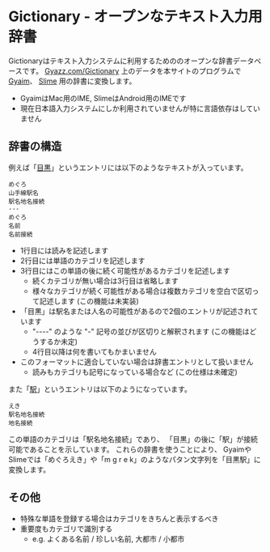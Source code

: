# Gictionary - オープンなテキスト入力用辞書
Gictionaryはテキスト入力システムに利用するためののオープンな辞書データベースです。
<a href="http://Gyazz.com/Gictionary">Gyazz.com/Gictionary</a>
上のデータを本サイトのプログラムで
<a href="http://GitHub.com/Gyaim">Gyaim</a>、
<a href="http://GitHub.com/Slime">Slime</a>
用の辞書に変換します。

- GyaimはMac用のIME, SlimeはAndroid用のIMEです
- 現在日本語入力システムにしか利用されていませんが特に言語依存はしていません

## 辞書の構造

例えば「<a href="http://Gyazz.com/Gictionary/目黒">目黒</a>」というエントリには以下のようなテキストが入っています。

    めぐろ
    山手線駅名
    駅名地名接続
    ---
    めぐろ
    名前
    名前接続

- 1行目には読みを記述します
- 2行目には単語のカテゴリを記述します
- 3行目にはこの単語の後に続く可能性があるカテゴリを記述します
  - 続くカテゴリが無い場合は3行目は省略します
  - 様々なカテゴリが続く可能性がある場合は複数カテゴリを空白で区切って記述します
  (この機能は未実装)
- 「目黒」は駅名または人名の可能性があるので2個のエントリが記述されています
  - "----" のような "-" 記号の並びが区切りと解釈されます
  (この機能はどうするか未定)
  - 4行目以降は何を書いてもかまいません
- このフォーマットに適合していない場合は辞書エントリとして扱いません
  - 読みもカテゴリも記号になっている場合など
  (この仕様は未確定)

また「<a href="http://Gyazz.com/Gictionary/駅">駅</a>」というエントリは以下のようになっています。
  
    えき
    駅名地名接続
    地名接続

この単語のカテゴリは「駅名地名接続」であり、
「目黒」の後に「駅」が接続可能であることを示しています。
これらの辞書を使うことにより、
GyaimやSlimeでは「めぐろえき」や「m g r e k」のようなパタン文字列を「目黒駅」に変換します。

## その他
- 特殊な単語を登録する場合はカテゴリをきちんと表示するべき
- 重要度もカテゴリで識別する
  - e.g. よくある名前 / 珍しい名前, 大都市 / 小都市
  

